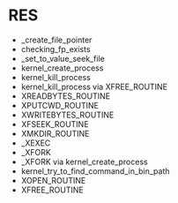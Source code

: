 # RES
* _create_file_pointer
* checking_fp_exists
* _set_to_value_seek_file
* kernel_create_process
* kernel_kill_process
* kernel_kill_process via XFREE_ROUTINE
* XREADBYTES_ROUTINE
* XPUTCWD_ROUTINE
* XWRITEBYTES_ROUTINE
* XFSEEK_ROUTINE
* XMKDIR_ROUTINE
* _XEXEC
* _XFORK
* _XFORK via kernel_create_process
* kernel_try_to_find_command_in_bin_path
* XOPEN_ROUTINE
* XFREE_ROUTINE

